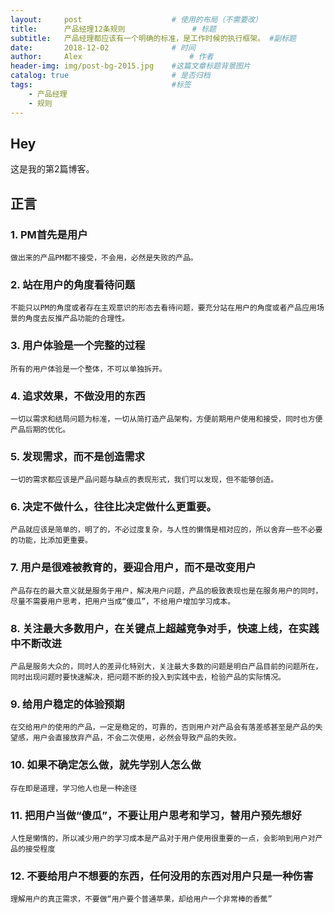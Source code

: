```yaml
---
layout:     post   				    # 使用的布局（不需要改）
title:      产品经理12条规则				# 标题 
subtitle:   产品经理都应该有一个明确的标准，是工作时候的执行框架。 #副标题
date:       2018-12-02 				# 时间
author:     Alex 						# 作者
header-img: img/post-bg-2015.jpg 	#这篇文章标题背景图片
catalog: true 						# 是否归档
tags:								#标签
    - 产品经理
    - 规则
---
```


## Hey
这是我的第2篇博客。
## 正言
### 1. PM首先是用户

    做出来的产品PM都不接受，不会用，必然是失败的产品。
### 2. 站在用户的角度看待问题

    不能只以PM的角度或者存在主观意识的形态去看待问题，要充分站在用户的角度或者产品应用场景的角度去反推产品功能的合理性。    
### 3. 用户体验是一个完整的过程

    所有的用户体验是一个整体，不可以单独拆开。    
### 4. 追求效果，不做没用的东西

    一切以需求和结局问题为标准，一切从简打造产品架构，方便前期用户使用和接受，同时也方便产品后期的优化。
### 5. 发现需求，而不是创造需求

    一切的需求都应该是产品问题与缺点的表现形式，我们可以发现，但不能够创造。 
### 6. 决定不做什么，往往比决定做什么更重要。

    产品就应该是简单的，明了的，不必过度复杂，与人性的懒惰是相对应的，所以舍弃一些不必要的功能，比添加更重要。 
### 7. 用户是很难被教育的，要迎合用户，而不是改变用户

    产品存在的最大意义就是服务于用户，解决用户问题，产品的极致表现也是在服务用户的同时，尽量不需要用户思考，把用户当成“傻瓜”，不给用户增加学习成本。
### 8. 关注最大多数用户，在关键点上超越竞争对手，快速上线，在实践中不断改进

    产品是服务大众的，同时人的差异化特别大，关注最大多数的问题是明白产品目前的问题所在，同时出现问题时要快速解决，把问题不断的投入到实践中去，检验产品的实际情况。
### 9. 给用户稳定的体验预期

    在交给用户的使用的产品，一定是稳定的，可靠的，否则用户对产品会有落差感甚至是产品的失望感，用户会直接放弃产品，不会二次使用，必然会导致产品的失败。
### 10. 如果不确定怎么做，就先学别人怎么做

    存在即是道理，学习他人也是一种途径
### 11. 把用户当做“傻瓜”，不要让用户思考和学习，替用户预先想好

    人性是懒惰的，所以减少用户的学习成本是产品对于用户使用很重要的一点，会影响到用户对产品的接受程度
### 12. 不要给用户不想要的东西，任何没用的东西对用户只是一种伤害

    理解用户的真正需求，不要做“用户要个普通苹果，却给用户一个非常棒的香蕉”

   
